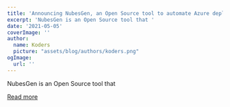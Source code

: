 ```yaml
---
title: 'Announcing NubesGen, an Open Source tool to automate Azure deployments'
excerpt: 'NubesGen is an Open Source tool that '
date: '2021-05-05'
coverImage: ''
author:
  name: Koders
  picture: "assets/blog/authors/koders.png"
ogImage:
  url: ''
---
```


NubesGen is an Open Source tool that 

[Read more](https://dev.to/azure/announcing-nubesgen-an-open-source-tool-to-automate-azure-deployments-1l4a)
